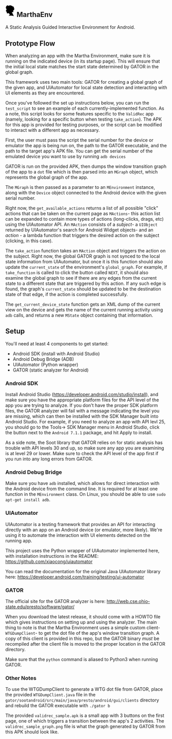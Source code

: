 <div align="left">
  <h2>
    <img src="./icon.png" width=30>
  	MarthaEnv
  </h2>
</div>

A Static Analysis Guided Interactive Environment for Android.

## Prototype Flow

When analyzing an app with the Martha Environment, make sure it is running on the indicated device (in its startup page). This will ensure that the initial local state matches the start state determined by GATOR in the global graph.

This framework uses two main tools: GATOR for creating a global graph of the given app, and UIAutomator for local state detection and interacting with UI elements as they are encountered.

Once you've followed the set up instructions below, you can run the `test_script` to see an example of each currently-implemented function. As a note, this script looks for some features specific to the `ValidRec` app (namely, looking for a specific button when testing `take_action`). The APK for this app is provided for testing purposes, or the script can be modified to interact with a different app as necessary.

First, the user must pass the script the serial number for the device or emulator the app is being run on, the path to the GATOR executable, and the path to the target app's APK file. You can get the serial number of the emulated device you want to use by running `adb devices`

GATOR is run on the provided APK, then dumps the window transition graph of the app to a `dot` file which is then parsed into an `MGraph` object, which represents the global graph of the app. 

The `MGraph` is then passed as a parameter to an `MEnvironment` instance, along with the `Device` object connected to the Android device with the given serial number. 

Right now, the `get_available_actions` returns a list of all possible "click" actions that can be taken on the current page as `MActions`- this action list can be expanded to contain more types of actions (long-clicks, drags, etc) using the UIAutomator API. An `MAction` consists of a _subject_- a `UIObject` returned by UIAutomator's search for Android Widget objects- and an _action_ - a lambda function that triggers the desired action on the subject (clicking, in this case).

The `take_action` function takes an `MAction` object and triggers the action on the subject. Right now, the global GATOR graph is not synced to the local state information from UIAutomator, but once it is this function should also update the `current_state` of the environment's `global_graph`. For example, if `take_function` is called to click the button called `NEXT`, it should also examine the global graph to see if there are any edges from the current state to a different state that are triggered by this action. If any such edge is found, the graph's `current_state` should be updated to be the destination state of that edge, if the action is completed successfully.

The `get_current_device_state` function gets an XML dump of the current view on the device and gets the name of the current running activity using `adb` calls, and returns a new `MState` object containing that information. 

## Setup

You'll need at least 4 components to get started:
   * Android SDK (install with Android Studio)
   * Android Debug Bridge (ADB)
   * UIAutomator (Python wrapper)
   * GATOR (static analyzer for Android)

### Android SDK

Install Android Studio (https://developer.android.com/studio/install), and make sure you have the appropriate platform files for the API level of the app you are trying to analyze. If you don't have the proper SDK platform files, the GATOR analyzer will fail with a message indicating the level you are missing, which can then be installed with the SDK Manager built into Android Studio. For example, if you need to analyze an app with API levl 25, you should go to the Tools-> SDK Manager menu in Android Studio, click the button next to the `Android 7.1.1` package, and hit Apply to install.

As a side note, the Soot library that GATOR relies on for static analysis has trouble with API levels 30 and up, so make sure any app you are examining is at level 29 or lower. Make sure to check the API level of the app first if you run into any long errors from GATOR.

### Android Debug Bridge

Make sure you have `adb` installed, which allows for direct interaction with the Android device from the command line. It is required for at least one function in the `MEnvironment` class. On Linux, you should be able to use `sudo apt-get install adb`.

### UIAutomator

UIAutomator is a testing framework that provides an API for interacting directly with an app on an Android device (or emulator, more likely). We're using it to automate the interaction with UI elements detected on the running app.

This project uses the Python wrapper of UIAutomator implemented here, with installation instructions in the README: https://github.com/xiaocong/uiautomator 

You can read the documentation for the original Java UIAutomator library here: https://developer.android.com/training/testing/ui-automator

### GATOR

The official site for the GATOR analyzer is here: http://web.cse.ohio-state.edu/presto/software/gator/ 

When you download the latest release, it should come with a HOWTO file which gives instructions on setting up and using the analyzer. The main thing to note is that the Martha Environment uses a simple custom client- `WTGDumpClient`- to get the dot file of the app's window transition graph. A copy of this client is provided in this repo, but the GATOR binary _must_ be recompiled after the client file is moved to the proper location in the GATOR directory.

Make sure that the `python` command is aliased to Python3 when running GATOR.

### Other Notes
To use the WTGDumpClient to generate a WTG dot file from GATOR, place the provided `WTGDumpClient.java` file in the `gator/sootandroid/src/main/java/presto/android/gui/clients` directory and rebuild the GATOR executable with `./gator b`

The provided `validrec_sample.apk` is a small app with 3 buttons on the first page, one of which triggers a transition between the app's 2 activities. The `validrec_sample_graph.png` file is what the graph generated by GATOR from this APK should look like.